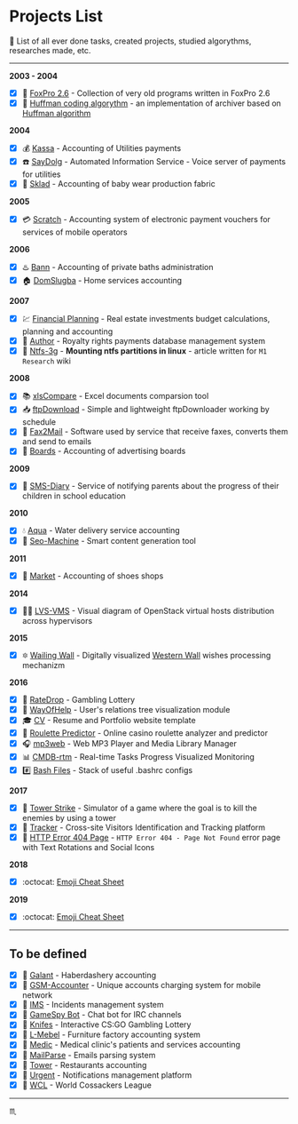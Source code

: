 # Projects List #

:floppy_disk: List of all ever done tasks, created projects, studied algorythms, researches made, etc.

---

**2003 - 2004**

- [x] :fox_face: [FoxPro 2.6](projects/foxpro26/) - Collection of very old programs written in FoxPro 2.6
- [x] :small_orange_diamond: [Huffman coding algorythm](projects/huffman/) - an implementation of archiver based on [Huffman algorithm](https://en.wikipedia.org/wiki/Huffman_coding)

**2004**

- [x] :moneybag: [Kassa](projects/kassa/) - Accounting of Utilities payments
- [x] :phone: [SayDolg](projects/saydolg/) - Automated Information Service - Voice server of payments for utilities
- [x] :small_orange_diamond: [Sklad](projects/sklad/) - Accounting of baby wear production fabric

**2005**

- [x] :credit_card: [Scratch](projects/scratch/) - Accounting system of electronic payment vouchers for services of mobile operators

**2006**

- [x] :hotsprings: [Bann](projects/bann/) - Accounting of private baths administration
- [x] :house: [DomSlugba](projects/domslugba/) - Home services accounting

**2007**

- [x] :chart: [Financial Planning](projects/fp/) - Real estate investments budget calculations, planning and accounting
- [x] :small_orange_diamond: [Author](projects/author/) - Royalty rights payments database management system
- [x] :small_orange_diamond: [Ntfs-3g](http://research.m1stereo.tv/wiki/index.php/Ntfs-3g) - **Mounting ntfs partitions in linux** - article written for `M1 Research` wiki

**2008**

- [x] :books: [xlsCompare](projects/xlscompare/) - Excel documents comparsion tool
- [x] :inbox_tray: [ftpDownload](projects/ftpdownload/) - Simple and lightweight ftpDownloader working by schedule
- [x] :fax: [Fax2Mail](projects/fax2mail/) - Software used by service that receive faxes, converts them and send to emails
- [x] :bookmark_tabs: [Boards](projects/boards/) - Accounting of advertising boards

**2009**

- [x] :orange_book: [SMS-Diary](projects/sms-diary/) - Service of notifying parents about the progress of their children in school education

**2010**

- [x] :droplet: [Aqua](projects/aqua/) - Water delivery service accounting
- [x] :small_orange_diamond: [Seo-Machine](projects/seo-machine/) - Smart content generation tool

**2011**

- [x] :shoe: [Market](projects/market/) - Accounting of shoes shops

**2014**

- [x] :mechanic: [LVS-VMS](https://github.com/tbaltrushaitis/lvs-vms) - Visual diagram of OpenStack virtual hosts distribution across hypervisors

**2015**

- [x] :six_pointed_star: [Wailing Wall](projects/wailing-wall/) - Digitally visualized [Western Wall](https://en.wikipedia.org/wiki/Western_Wall) wishes processing mechanizm

**2016**

- [x] :small_orange_diamond: [RateDrop](projects/ratedrop/) - Gambling Lottery
- [x] :small_orange_diamond: [WayOfHelp](projects/wayofhelp/) - User's relations tree visualization module
- [x] :mortar_board: [CV](https://github.com/tbaltrushaitis/cv) - Resume and Portfolio website template
- [x] :game_die: [Roulette Predictor](projects/roulette-predictor/) - Online casino roulette analyzer and predictor
- [x] :headphones: [mp3web](https://github.com/tbaltrushaitis/mp3web) - Web MP3 Player and Media Library Manager
- [x] :bar_chart: [CMDB-rtm](https://github.com/tbaltrushaitis/cmdb-rtm) - Real-time Tasks Progress Visualized Monitoring
- [x] :hash: [Bash Files](https://github.com/tbaltrushaitis/bash-files) - Stack of useful .bashrc configs

**2017**

- [x] :tokyo_tower: [Tower Strike](https://github.com/tbaltrushaitis/tower-strike) - Simulator of a game where the goal is to kill the enemies by using a tower
- [x] :small_orange_diamond: [Tracker](projects/visitors-tracker/) - Cross-site Visitors Identification and Tracking platform
- [x] :mushroom: [HTTP Error 404 Page](https://github.com/tbaltrushaitis/animated-error-404-page) - `HTTP Error 404 - Page Not Found` error page with Text Rotations and Social Icons

**2018**

- [x] :octocat: [Emoji Cheat Sheet](https://github.com/tbaltrushaitis/git-emoji-cheat-sheet)

**2019**

- [x] :octocat: [Emoji Cheat Sheet](https://github.com/tbaltrushaitis/git-emoji-cheat-sheet)

---

## To be defined ##

- [x] :barber: [Galant](projects/galant/) - Haberdashery accounting
- [x] :small_blue_diamond: [GSM-Accounter](projects/gsm-accounter/) - Unique accounts charging system for mobile network
- [x] :small_blue_diamond: [IMS](projects/ims/) - Incidents management system
- [x] :small_blue_diamond: [GameSpy Bot](projects/gsbot/) - Chat bot for IRC channels
- [x] :knife: [Knifes](projects/knifes/) - Interactive CS:GO Gambling Lottery
- [x] :small_blue_diamond: [L-Mebel](projects/l-mebel/) - Furniture factory accounting system
- [x] :small_blue_diamond: [Medic](projects/medic/) - Medical clinic's patients and services accounting
- [x] :small_blue_diamond: [MailParse](projects/mailparse/) - Emails parsing system
- [x] :small_blue_diamond: [Tower](projects/tower/) - Restaurants accounting
- [x] :small_blue_diamond: [Urgent](projects/urgent/) - Notifications management platform
- [x] :small_blue_diamond: [WCL](projects/wcl/) - World Cossackers League

---

:scorpius:
